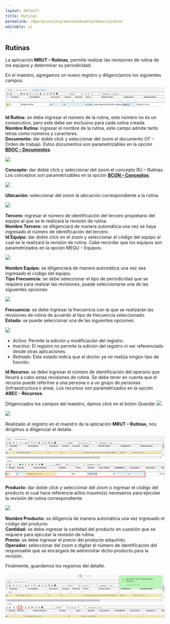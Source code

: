 ```yaml
---
layout: default
title: Rutinas
permalink: /Operacion/mrp/mantenimiento/mbasica/mrut
editable: si
---
```


## Rutinas


La aplicación **MRUT – Rutinas**, permite realizar las revisiones de rutina de los equipos y determinar su periodicidad.  

En el maestro, agregamos un nuevo registro y diligenciamos los siguientes campos.  


![](MRUT1.png)

**Id Rutina:** se debe ingresar el número de la rutina, este número no es un consecutivo, pero este debe ser exclusivo para cada rutina creada.  
**Nombre Rutina:** ingresar el nombre de la rutina, este campo admite tanto letras como números y caracteres.  
**Documento:** dar doble click y seleccionar del zoom el documento OT – Orden de trabajo. Estos documentos son parametrizables en la opción [**BDOC – Documentos**](http://docs.oasiscom.com/Operacion/common/bsistema/bdoc).  

![](DOC.png)

**Concepto:** dar doble click y seleccionar del zoom el concepto RU – Rutinas. Los conceptos son parametrizables en la opción [**BCON – Conceptos**](http://docs.oasiscom.com/Operacion/common/bsistema/bcon).  

![](CONCEPTO.png)

**Ubicación:** seleccionar del zoom la ubicación correspondiente a la rutina.  

![](UBICACION.png)

**Tercero:** ingresar el número de identificación del tercero propietario del equipo al que se le realizará la revisión de rutina.  
**Nombre Tercero:** se diligenciará de manera automática una vez se haya ingresado el número de identificación del tercero.  
**Id Equipo:** dar doble click en el zoom y seleccionar el código del equipo al cual se le realizará la revisión de rutina. Cabe recordar que los equipos son parametrizados en la opción MEQU – Equipos.  

![](EQUIPO.png)

**Nombre Equipo:** se diligenciará de manera automática una vez sea ingresado el código del equipo.  
**Tipo Frecuencia:** se debe seleccionar el tipo de periodicidad que se requiere para realizar las revisiones, puede seleccionarse una de las siguientes opciones:  

![](TIPOFREC.png)

**Frecuencia:** se debe ingresar la frecuencia con la que se realizarán las revisiones de rutina de acuerdo al tipo de frecuencia seleccionado.  
**Estado:** se puede seleccionar una de las siguientes opciones:  

![](ESTADO.png)

 * _Activo:_ Permite la edición y modificación del registro.  
 * _Inactivo:_ El registro no permite la edición del registro ni ser referenciado desde otras aplicaciones.  
 * _Retirado:_ Este estado indica que el doctor ya no realiza ningún tipo de función.  

**Id Recurso:** se debe ingresar el número de identificación del operario que llevará a cabo estas revisiones de rutina. Se debe tener en cuenta que el recurso puede referirse a una persona o a un grupo de personas (infraestructura o área).  Los recursos son parametrizados en la opción **AREC - Recursos**.  

Diligenciados los campos del maestro, damos click en el botón _Guardar_  ![](GUARDAR.png).  

![](MRUT2.png)

Realizado el registro en el maestro de la aplicación **MRUT – Rutinas**, nos dirigimos a diligenciar el detalle.  

![](MRUT3.png)

**Producto:** dar doble click y seleccionar del zoom o ingresar el código del producto el cual hace referencia al/los insumo(s) necesarios para ejecutar la revisión de rutina correspondiente.  

![](PRODUCTO.png)

**Nombre Producto:** se diligencia de manera automática una vez ingresado el código del producto.  
**Cantidad:** se debe ingresar la cantidad del producto en cuestión que se requiere para ejecutar la revisión de rutina.  
**Precio:** se debe ingresar el precio del producto adquirido.  
**Operador:** seleccionar del zoom o digitar el número de identificación del responsable que se encargará de administrar dicho producto para la revisión.  

Finalmente, guardamos los registros del detalle.  

![](mrut4.png)

